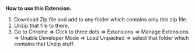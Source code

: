 **How to use this Extension.**
1. Download Zip file and add to any folder which contains only this zip file.
2. Unzip that file to there.
3. Go to Chrome => Click to three dots => Extansions => Manage Extensions => Unable Developer Mode => Load Unpacked => select that folder which contains that Unzip stuff.
